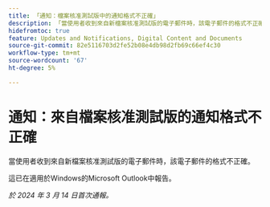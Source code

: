 ```yaml
---
title: 「通知：檔案核准測試版中的通知格式不正確」
description: 「當使用者收到來自新檔案核准測試版的電子郵件時，該電子郵件的格式不正確。 」
hidefromtoc: true
feature: Updates and Notifications, Digital Content and Documents
source-git-commit: 82e5116703d2fe52b08e4db98d2fb69c66ef4c30
workflow-type: tm+mt
source-wordcount: '67'
ht-degree: 5%

---
```



# 通知：來自檔案核准測試版的通知格式不正確

當使用者收到來自新檔案核准測試版的電子郵件時，該電子郵件的格式不正確。

這已在適用於Windows的Microsoft Outlook中報告。

_於 2024 年 3 月 14 日首次通報。_

